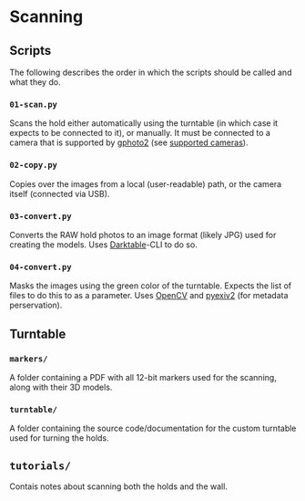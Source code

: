 # Scanning

## Scripts
The following describes the order in which the scripts should be called and what they do.

### `01-scan.py`
Scans the hold either automatically using the turntable (in which case it expects to be connected to it), or manually.
It must be connected to a camera that is supported by [gphoto2](http://gphoto.org/) (see [supported cameras](http://gphoto.org/proj/libgphoto2/support.php)).

### `02-copy.py`
Copies over the images from a local (user-readable) path, or the camera itself (connected via USB).

### `03-convert.py`
Converts the RAW hold photos to an image format (likely JPG) used for creating the models.
Uses [Darktable](https://www.darktable.org/)-CLI to do so.

### `04-convert.py`
Masks the images using the green color of the turntable.
Expects the list of files to do this to as a parameter.
Uses [OpenCV](https://pypi.org/project/opencv-python/) and [pyexiv2](https://github.com/LeoHsiao1/pyexiv2) (for metadata perservation).

## Turntable

### `markers/`
A folder containing a PDF with all 12-bit markers used for the scanning, along with their 3D models.

### `turntable/`
A folder containing the source code/documentation for the custom turntable used for turning the holds.

## `tutorials/`
Contais notes about scanning both the holds and the wall.
